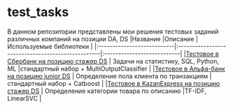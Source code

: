 # test_tasks
В данном репозитории представлены мои решения тестовых заданий различных компаний на позиции DA, DS
|Название                    |Описание                                           |Используемые библиотеки     |
|:---------------------------|:--------------------------------------------------|:---------------------------|
|[Тестовое в Сбербанк на позицию стажер DS](https://github.com/K-Roman/test_tasks/tree/main/sber)                  | Задачи на статистику, SQL, Python, ML                    |стандартный набор + MultiOutputClassifier    |
|[Тестовое в Альфа-банк на позицию junior DS](https://github.com/K-Roman/test_tasks/tree/main/alfa)                  | Определение пола клиента по транзакциям                    |стандартный набор + Catboost    |
|[Тестовое в KazanExpress на позицию стажер DS](https://github.com/K-Roman/test_tasks/tree/main/kazanexpress)                  | Определение категории товара по описанию                    |TF-IDF, LinearSVC    |






